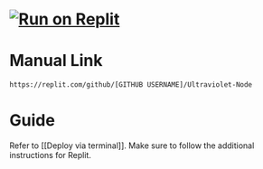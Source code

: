 # [![Run on Replit](https://binbashbanana.github.io/deploy-buttons/buttons/remade/replit.svg)](https://replit.com/github/titaniumnetwork-development/Ultraviolet-Node)

# Manual Link

`https://replit.com/github/[GITHUB USERNAME]/Ultraviolet-Node`

# Guide

Refer to [[Deploy via terminal]]. Make sure to follow the additional instructions for Replit.
